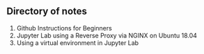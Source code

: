 ## Directory of notes

1) Github Instructions for Beginners
2) Jupyter Lab using a Reverse Proxy via NGINX on Ubuntu 18.04
3) Using a virtual environment in Jupyter Lab